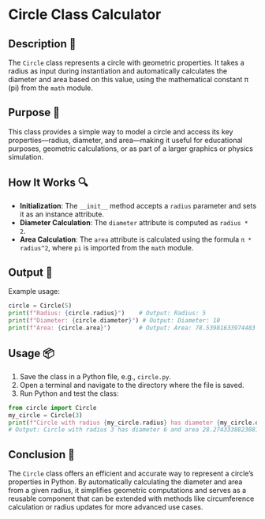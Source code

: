 # Circle Class Calculator

## Description 📝

The `Circle` class represents a circle with geometric properties. It takes a radius as input during instantiation and automatically calculates the diameter and area based on this value, using the mathematical constant π (pi) from the `math` module.

## Purpose 🎯

This class provides a simple way to model a circle and access its key properties—radius, diameter, and area—making it useful for educational purposes, geometric calculations, or as part of a larger graphics or physics simulation.

## How It Works 🔍

-   **Initialization**: The `__init__` method accepts a `radius` parameter and sets it as an instance attribute.
-   **Diameter Calculation**: The `diameter` attribute is computed as `radius * 2`.
-   **Area Calculation**: The `area` attribute is calculated using the formula `π * radius^2`, where `pi` is imported from the `math` module.

## Output 📜

Example usage:

```python
circle = Circle(5)
print(f"Radius: {circle.radius}")    # Output: Radius: 5
print(f"Diameter: {circle.diameter}") # Output: Diameter: 10
print(f"Area: {circle.area}")        # Output: Area: 78.53981633974483
```

## Usage 📦

1. Save the class in a Python file, e.g., `circle.py`.
2. Open a terminal and navigate to the directory where the file is saved.
3. Run Python and test the class:

```python
from circle import Circle
my_circle = Circle(3)
print(f"Circle with radius {my_circle.radius} has diameter {my_circle.diameter} and area {my_circle.area}")
# Output: Circle with radius 3 has diameter 6 and area 28.274333882308138
```

## Conclusion 🚀

The `Circle` class offers an efficient and accurate way to represent a circle’s properties in Python.
By automatically calculating the diameter and area from a given radius, it simplifies geometric computations and serves as a reusable component that can be extended with methods like circumference calculation or radius updates for more advanced use cases.
